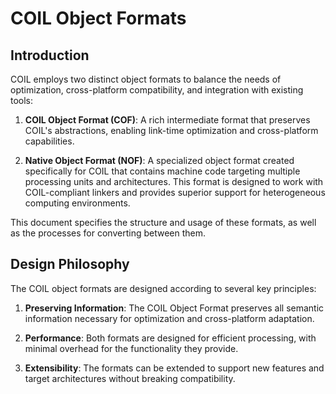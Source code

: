 # COIL Object Formats

## Introduction

COIL employs two distinct object formats to balance the needs of optimization, cross-platform compatibility, and integration with existing tools:

1. **COIL Object Format (COF)**: A rich intermediate format that preserves COIL's abstractions, enabling link-time optimization and cross-platform capabilities.

2. **Native Object Format (NOF)**: A specialized object format created specifically for COIL that contains machine code targeting multiple processing units and architectures. This format is designed to work with COIL-compliant linkers and provides superior support for heterogeneous computing environments.

This document specifies the structure and usage of these formats, as well as the processes for converting between them.

## Design Philosophy

The COIL object formats are designed according to several key principles:

1. **Preserving Information**: The COIL Object Format preserves all semantic information necessary for optimization and cross-platform adaptation.

2. **Performance**: Both formats are designed for efficient processing, with minimal overhead for the functionality they provide.

3. **Extensibility**: The formats can be extended to support new features and target architectures without breaking compatibility.
